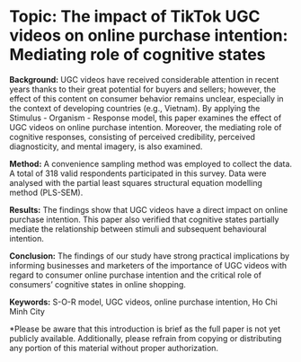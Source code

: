 # Topic: The impact of TikTok UGC videos on online purchase intention: Mediating role of cognitive states

**Background:** UGC videos have received considerable attention in recent years thanks to their great potential for buyers and sellers; however, the effect of this content on consumer behavior remains unclear, especially in the context of developing countries (e.g., Vietnam). By applying the Stimulus - Organism - Response model, this paper examines the effect of UGC videos on online
purchase intention. Moreover, the mediating role of cognitive responses, consisting of perceived credibility, perceived diagnosticity, and mental imagery, is also examined. 

**Method:** A convenience sampling method was employed to collect the data. A total of 318 valid respondents participated in this survey. Data were analysed with the partial least squares structural equation modelling method (PLS-SEM).

**Results:** The findings show that UGC videos have a direct impact on online purchase intention. This paper also verified that cognitive states partially mediate the relationship between stimuli and subsequent behavioural intention. 

**Conclusion:** The findings of our study have strong practical implications by informing businesses and marketers of the importance of UGC videos with regard to consumer online purchase intention and the critical role of consumers’ cognitive states in online shopping.

**Keywords:** S-O-R model, UGC videos, online purchase intention, Ho Chi Minh City

*Please be aware that this introduction is brief as the full paper is not yet publicly available. Additionally, please refrain from copying or distributing any portion of this material without proper authorization.
